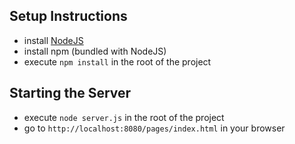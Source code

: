 ## Setup Instructions

- install [NodeJS](https://nodejs.org/en)
- install npm (bundled with NodeJS)
- execute `npm install` in the root of the project

## Starting the Server

- execute `node server.js` in the root of the project
- go to `http://localhost:8080/pages/index.html` in your browser